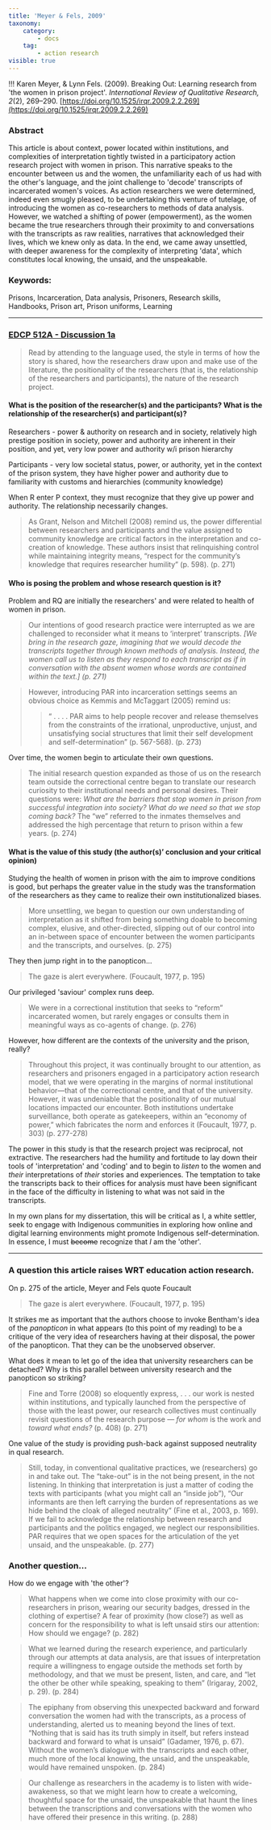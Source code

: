 ```yaml
---
title: 'Meyer & Fels, 2009'
taxonomy:
    category:
        - docs
    tag:
        - action research
visible: true
---
```


!!! Karen Meyer, & Lynn Fels. (2009). Breaking Out: Learning research from 'the women in prison project'. *International Review of Qualitative Research, 2*(2), 269–290. [https://doi.org/10.1525/irqr.2009.2.2.269](https://doi.org/10.1525/irqr.2009.2.2.269)


### Abstract

This article is about context, power located within institutions, and complexities of interpretation tightly twisted in a participatory action research project with women in prison. This narrative speaks to the encounter between us and the women, the unfamiliarity each of us had with the other's language, and the joint challenge to 'decode' transcripts of incarcerated women's voices. As action researchers we were determined, indeed even smugly pleased, to be undertaking this venture of tutelage, of introducing the women as co-researchers to methods of data analysis. However, we watched a shifting of power (empowerment), as the women became the true researchers through their proximity to and conversations with the transcripts as raw realities, narratives that acknowledged their lives, which we knew only as data. In the end, we came away unsettled, with deeper awareness for the complexity of interpreting 'data', which constitutes local knowing, the unsaid, and the unspeakable.

### Keywords:
Prisons, Incarceration, Data analysis, Prisoners, Research skills, Handbooks, Prison art, Prison uniforms, Learning

---

### [EDCP 512A - Discussion 1a](https://canvas.ubc.ca/courses/40796/discussion_topics/320436)

> Read by attending to the language used, the style in terms of how the story is shared, how the researchers draw upon and make use of the literature, the positionality of the researchers (that is, the relationship of the researchers and participants), the nature of the research project.

####  What is the position of the researcher(s) and the participants? What is the relationship of the researcher(s) and participant(s)?

Researchers - power & authority on research and in society, relatively high prestige position in society, power and authority are inherent in their position, and yet, very low power and authority w/i prison hierarchy

Participants - very low societal status, power, or authority, yet in the context of the prison system, they have higher power and authority due to familiarity with customs and hierarchies (community knowledge)

When R enter P context, they must recognize that they give up power and authority. The relationship necessarily changes.

> As Grant, Nelson and Mitchell (2008) remind us, the power differential between researchers and participants and the value assigned to community knowledge are critical factors in the interpretation and co-creation of knowledge. These authors insist that relinquishing control while maintaining integrity means, “respect for the community’s knowledge that requires researcher humility” (p. 598). (p. 271)

#### Who is posing the problem and whose research question is it?

Problem and RQ are initially the researchers' and were related to health of women in prison.

> Our intentions of good research practice were interrupted as we are challenged to reconsider what it means to ‘interpret’ transcripts. *[We bring in the research gaze, imagining that we would decode the transcripts together through known methods of analysis. Instead, the women call us to listen as they respond to each transcript as if in conversation with the absent women whose words are contained within the text.] (p. 271)*

> However, introducing PAR into incarceration settings seems an obvious choice as Kemmis and McTaggart (2005) remind us:
>>“ . . . . PAR aims to help people recover and release themselves from the constraints of the irrational, unproductive, unjust, and unsatisfying social structures that limit their self development and self-determination” (p. 567-568). (p. 273)

Over time, the women begin to articulate their own questions.

> The initial research question expanded as those of us on the research team outside the correctional centre began to translate our research curiosity to their institutional needs and personal desires. Their questions were: *What are the barriers that stop women in prison from successful integration into society? What do we need so that we stop coming back?* The “we” referred to the inmates themselves and addressed the high percentage that return to prison within a few years. (p. 274)


#### What is the value of this study (the author(s)’ conclusion and your critical opinion)

Studying the health of women in prison with the aim to improve conditions is good, but perhaps the greater value in the study was the transformation of the researchers as they came to realize their own institutionalized biases.

> More unsettling, we began to question our own understanding of interpretation as it shifted from being something doable to becoming complex, elusive, and other-directed, slipping out of our control into an in-between space of encounter between the women participants and the transcripts, and ourselves. (p. 275)

They then jump right in to the panopticon...

> The gaze is alert everywhere. (Foucault, 1977, p. 195)

Our privileged 'saviour' complex runs deep.

> We were in a correctional institution that seeks to “reform” incarcerated women, but rarely engages or consults them in meaningful ways as co-agents of change. (p. 276)

However, how different are the contexts of the university and the prison, really?

> Throughout this project, it was continually brought to our attention, as researchers and prisoners engaged in a participatory action research model, that we were operating in the margins of normal institutional behavior—that of the correctional centre, and that of the university. However, it was undeniable that the positionality of our mutual locations impacted our encounter. Both institutions undertake surveillance, both operate as gatekeepers, within an “economy of power,” which fabricates the norm and enforces it (Foucault, 1977, p. 303) (p. 277-278)

The power in this study is that the research project was reciprocal, not extractive. The researchers had the humility and fortitude to lay down their tools of 'interpretation' and 'coding' and to begin to *listen* to the women and *their* interpretations of *their* stories and experiences. The temptation to take the transcripts back to their offices for analysis must have been significant in the face of the difficulty in listening to what was not said in the transcripts.

In my own plans for my dissertation, this will be critical as I, a white settler, seek to engage with Indigenous communities in exploring how online and digital learning environments might promote Indigenous self-determination. In essence, I must ~~become~~ recognize that *I* am the 'other'.

---

### A question this article raises WRT education action research.

On p. 275 of the article, Meyer and Fels quote Foucault

> The gaze is alert everywhere. (Foucault, 1977, p. 195)

It strikes me as important that the authors choose to invoke Bentham's idea of the *panopticon* in what appears (to this point of my reading) to be a critique of the very idea of researchers having at their disposal, the power of the panopticon. That they can be the unobserved observer.

What does it mean to let go of the idea that university researchers can be detached? Why is this parallel between university research and the panopticon so striking?

> Fine and Torre (2008) so eloquently express,
> . . . our work is nested within institutions, and typically launched from the perspective of those with the least power, our research collectives must continually revisit questions of the research purpose — *for whom* is the work and *toward what ends?* (p. 408) (p. 271)


One value of the study is providing push-back against supposed neutrality in qual research.

> Still, today, in conventional qualitative practices, we (researchers) go in and take out. The “take-out” is in the not being present, in the not listening. In thinking that interpretation is just a matter of coding the texts with participants (what you might call an “inside job”), “Our informants are then left carrying the burden of representations as we hide behind the cloak of alleged neutrality” (Fine et al., 2003, p. 169). If we fail to acknowledge the relationship between research and participants and the politics engaged, we neglect our responsibilities. PAR requires that we open spaces for the articulation of the yet unsaid, and the unspeakable. (p. 277)

### Another question...

How do we engage with 'the other'?

> What happens when we come into close proximity with our co-researchers in prison, wearing our security badges, dressed in the clothing of expertise? A fear of proximity (how close?) as well as concern for the responsibility to what is left unsaid stirs our attention: How should we engage? (p. 282)

> What we learned during the research experience, and particularly through our attempts at data analysis, are that issues of interpretation require a willingness to engage outside the methods set forth by methodology, and that we must be present, listen, and care, and “let the other be other while speaking, speaking to them” (Irigaray, 2002, p. 29). (p. 284)

> The epiphany from observing this unexpected backward and forward conversation the women had with the transcripts, as a process of understanding, alerted us to meaning beyond the lines of text. “Nothing that is said has its truth simply in itself, but refers instead backward and forward to what is unsaid” (Gadamer, 1976, p. 67). Without the women’s dialogue with the transcripts and each other, much more of the local knowing, the unsaid, and the unspeakable, would have remained unspoken. (p. 284)

> Our challenge as researchers in the academy is to listen with wide-awakeness, so that we might learn how to create a welcoming, thoughtful space for the unsaid, the unspeakable that haunt the lines between the transcriptions and conversations with the women who have offered their presence in this writing. (p. 288)
